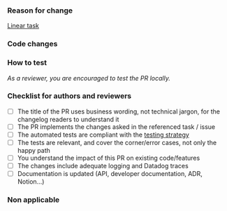 ### Reason for change

<!-- Describe here the reason for change, and provide a link to the corresponding ClickUp task or Sentry issue. -->

[Linear task](https://linear.app/almapay/issue/MPP-xxx/)

### Code changes

<!-- Describe here the code changes at a high level. Anything that can help reviewers review your PR. -->

### How to test

_As a reviewer, you are encouraged to test the PR locally._

<!-- Describe here how to test your changes, if applicable. Insert UI screenshots when relevant -->

### Checklist for authors and reviewers

<!-- Move to the next section the non applicable items -->

- [ ] The title of the PR uses business wording, not technical jargon, for the changelog readers to understand it
- [ ] The PR implements the changes asked in the referenced task / issue
- [ ] The automated tests are compliant with the [testing strategy](https://www.notion.so/almapay/Backend-testing-strategy-06c642cec1bf47b9b8feca3a91ea8d4a)
- [ ] The tests are relevant, and cover the corner/error cases, not only the happy path
- [ ] You understand the impact of this PR on existing code/features
- [ ] The changes include adequate logging and Datadog traces
- [ ] Documentation is updated (API, developer documentation, ADR, Notion...)

### Non applicable

<!-- Move here non applicable items of the checklist, if any -->
